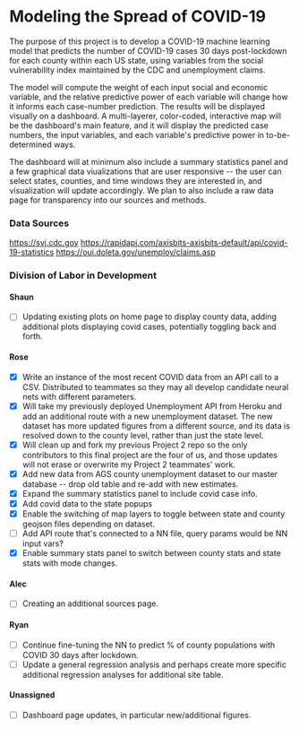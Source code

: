 # Modeling the Spread of COVID-19

The purpose of this project is to develop a COVID-19 machine learning model that predicts the number of COVID-19 cases 30 days post-lockdown for each county within each US state, using variables from the social vulnerability index maintained by the CDC and unemployment claims.

The model will compute the weight of each input social and economic variable, and the relative predictive power of each variable will change how it informs each case-number prediction. The results will be displayed visually on a dashboard. A multi-layerer, color-coded, interactive map will be the dashboard's main feature, and it will display the predicted case numbers, the input variables, and each variable's predictive power in to-be-determined ways.

The dashboard will at minimum also include a summary statistics panel and a few graphical data viualizations that are user responsive -- the user can select states, counties, and time windows they are interested in, and visualization will update accordingly. We plan to also include a raw data page for transparency into our sources and methods.


### Data Sources
https://svi.cdc.gov
https://rapidapi.com/axisbits-axisbits-default/api/covid-19-statistics
https://oui.doleta.gov/unemploy/claims.asp

### Division of Labor in Development

#### Shaun

- [ ] Updating existing plots on home page to display county data, adding additional plots displaying covid cases, potentially toggling back and forth.

#### Rose

- [x] Write an instance of the most recent COVID data from an API call to a CSV. Distributed to teammates so they may all develop candidate neural nets with different parameters.
- [x] Will take my previously deployed Unemployment API from Heroku and add an additional route with a new unemployment dataset. The new dataset has more updated figures from a different source, and its data is resolved down to the county level, rather than just the state level.
- [x] Will clean up and fork my previous Project 2 repo so the only contributors to this final project are the four of us, and those updates will not erase or overwrite my Project 2 teammates' work.
- [x] Add new data from AGS county unemployment dataset to our master database -- drop old table and re-add with new estimates.
- [x] Expand the summary statistics panel to include covid case info.
- [x] Add covid data to the state popups
- [x] Enable the switching of map layers to toggle between state and county geojson files depending on dataset.
- [ ] Add API route that's connected to a NN file, query params would be NN input vars?
- [x] Enable summary stats panel to switch between county stats and state stats with mode changes.

#### Alec

- [ ] Creating an additional sources page.

#### Ryan

- [ ] Continue fine-tuning the NN to predict % of county populations with COVID 30 days after lockdown.
- [ ] Update a general regression analysis and perhaps create more specific additional regression analyses for additional site table.

#### Unassigned

- [ ] Dashboard page updates, in particular new/additional figures.
